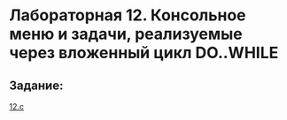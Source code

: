 # Лабораторная 12. Консольное меню и задачи, реализуемые через вложенный цикл DO..WHILE

## Задание:
[12.c](./12.c)
